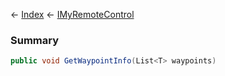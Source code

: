 ← [Index](Api-Index) ← [IMyRemoteControl](Sandbox.ModAPI.Ingame.IMyRemoteControl)

### Summary

```csharp
public void GetWaypointInfo(List<T> waypoints)
```

